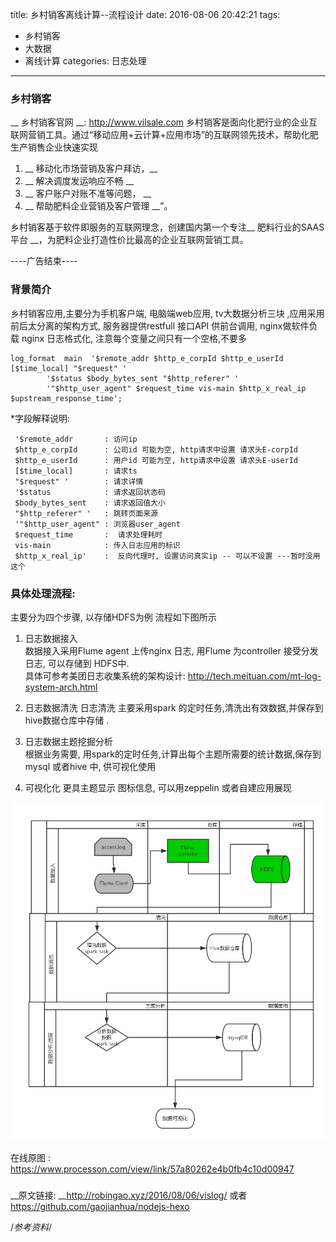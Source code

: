 title: 乡村销客离线计算--流程设计
date: 2016-08-06 20:42:21
tags:
- 乡村销客
- 大数据
- 离线计算
categories: 日志处理
---

### 乡村销客
__ 乡村销客官网 __: http://www.vilsale.com 
乡村销客是面向化肥行业的企业互联网营销工具。通过“移动应用+云计算+应用市场”的互联网领先技术，帮助化肥生产销售企业快速实现  
<!-- more -->
1. __ 移动化市场营销及客户拜访，__  
1. __ 解决调度发运响应不畅  __  
1. __ 客户账户对账不准等问题， __  
1. __ 帮助肥料企业营销及客户管理 __”。 

乡村销客基于软件即服务的互联网理念，创建国内第一个专注__ 肥料行业的SAAS平台 __，为肥料企业打造性价比最高的企业互联网营销工具。
 
----广告结束----

### 背景简介
 乡村销客应用,主要分为手机客户端, 电脑端web应用, tv大数据分析三块 ,应用采用前后太分离的架构方式,
服务器提供restfull 接口API 供前台调用,  nginx做软件负载
nginx 日志格式化, 注意每个变量之间只有一个空格,不要多

    log_format  main  '$remote_addr $http_e_corpId $http_e_userId [$time_local] "$request" '
        	'$status $body_bytes_sent "$http_referer" '
        	'"$http_user_agent" $request_time vis-main $http_x_real_ip $upstream_response_time';

*字段解释说明:

     '$remote_addr       : 访问ip
     $http_e_corpId      : 公司id 可能为空, http请求中设置 请求头E-corpId 
     $http_e_userId      : 用户id 可能为空, http请求中设置 请求头E-userId 
     [$time_local]       : 请求ts
     "$request" '        : 请求详情
     '$status            : 请求返回状态码
     $body_bytes_sent    : 请求返回值大小
     "$http_referer" '   : 跳转页面来源
     '"$http_user_agent" : 浏览器user_agent
     $request_time       :  请求处理耗时
     vis-main            : 传入日志应用的标识
     $http_x_real_ip'    :  反向代理时, 设置访问真实ip -- 可以不设置 ---暂时没用这个


### 具体处理流程:

主要分为四个步骤, 以存储HDFS为例 流程如下图所示

1. 日志数据接入  
	数据接入采用Flume agent 上传nginx 日志, 用Flume 为controller 接受分发日志, 可以存储到
	HDFS中.  
	具体可参考美团日志收集系统的架构设计:  http://tech.meituan.com/mt-log-system-arch.html

2. 日志数据清洗 
日志清洗 主要采用spark 的定时任务,清洗出有效数据,并保存到hive数据仓库中存储 . 

3. 日志数据主题挖掘分析  
根据业务需要, 用spark的定时任务,计算出每个主题所需要的统计数据,保存到 mysql 或者hive 中, 供可视化使用

4. 可视化化 
更具主题显示 图标信息, 可以用zeppelin 或者自建应用展现



![离线日志处理流程](/uploads/NginxAccessLog.png "离线日志处理流程")  

在线原图 : https://www.processon.com/view/link/57a80262e4b0fb4c10d00947

### 

__原文链接: __http://robingao.xyz/2016/08/06/vislog/ 或者 https://github.com/gaojianhua/nodejs-hexo


/*参考资料*/
